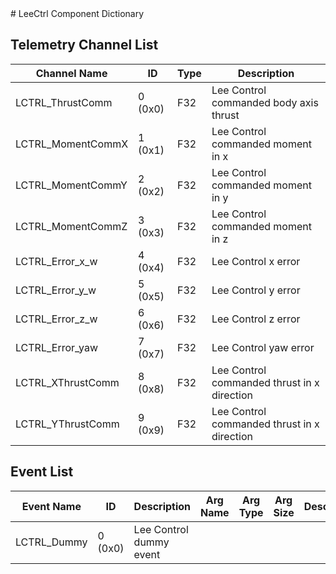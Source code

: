 <title>LeeCtrl Component Dictionary</title>
# LeeCtrl Component Dictionary


## Telemetry Channel List

|Channel Name|ID|Type|Description|
|---|---|---|---|
|LCTRL_ThrustComm|0 (0x0)|F32|Lee Control commanded body axis thrust|
|LCTRL_MomentCommX|1 (0x1)|F32|Lee Control commanded moment in x|
|LCTRL_MomentCommY|2 (0x2)|F32|Lee Control commanded moment in y|
|LCTRL_MomentCommZ|3 (0x3)|F32|Lee Control commanded moment in z|
|LCTRL_Error_x_w|4 (0x4)|F32|Lee Control x error|
|LCTRL_Error_y_w|5 (0x5)|F32|Lee Control y error|
|LCTRL_Error_z_w|6 (0x6)|F32|Lee Control z error|
|LCTRL_Error_yaw|7 (0x7)|F32|Lee Control yaw error|
|LCTRL_XThrustComm|8 (0x8)|F32|Lee Control commanded thrust in x direction|
|LCTRL_YThrustComm|9 (0x9)|F32|Lee Control commanded thrust in x direction|

## Event List

|Event Name|ID|Description|Arg Name|Arg Type|Arg Size|Description
|---|---|---|---|---|---|---|
|LCTRL_Dummy|0 (0x0)|Lee Control dummy event| | | | |
